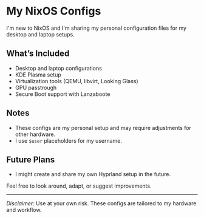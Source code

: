 # My NixOS Configs

I'm new to NixOS and I'm sharing my personal configuration files for my desktop and laptop setups.  

## What’s Included

- Desktop and laptop configurations  
- KDE Plasma setup  
- Virtualization tools (QEMU, libvirt, Looking Glass)
- GPU passtrough
- Secure Boot support with Lanzaboote  

## Notes

- These configs are my personal setup and may require adjustments for other hardware.  
- I use `$user` placeholders for my username.  

## Future Plans

- I might create and share my own Hyprland setup in the future.  

Feel free to look around, adapt, or suggest improvements.  

---

*Disclaimer:* Use at your own risk. These configs are tailored to my hardware and workflow.
